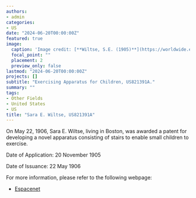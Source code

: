```yaml
---
authors:
- admin
categories:
- US
date: "2024-06-20T00:00:00Z"
featured: true
image:
  caption: 'Image credit: [**Wiltse, S.E. (1905)**](https://worldwide.espacenet.com/patent/search/family/002889871/publication/US821391A?q=pn%3DUS821391A)'
  focal_point: ""
  placement: 2
  preview_only: false
lastmod: "2024-06-20T00:00:00Z"
projects: []
subtitle: "Exercising Apparatus for Children, US821391A."
summary: ""
tags:
- Other Fields
- United States 
- US
title: "Sara E. Wiltse, US821391A"
---
```

On May 22, 1906, Sara E. Wiltse, living in Boston, was awarded a patent for developing a novel apparatus consisting of stairs to enable small children to exercise.

Date of Application: 20 November 1905

Date of Issuance: 22 May 1906

For more information, please refer to the following webpage: 

- [Espacenet](https://worldwide.espacenet.com/patent/search/family/002889871/publication/US821391A?q=pn%3DUS821391A)

